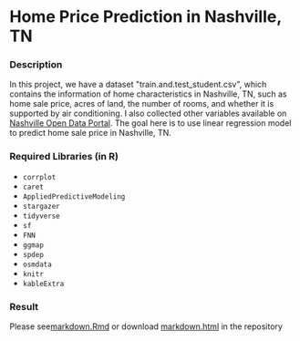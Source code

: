 # Home Price Prediction in Nashville, TN

### Description
In this project, we have a dataset "train.and.test_student.csv", which contains the information of home characteristics in Nashville, TN, such as home sale price, acres of land, the number of rooms, and whether it is supported by air conditioning. I also collected other variables available on [Nashville Open Data Portal](https://data.nashville.gov/). The goal here is to use linear regression model to predict home sale price in Nashville, TN.

### Required Libraries (in R)
- `corrplot`
- `caret`
- `AppliedPredictiveModeling`
- `stargazer`
- `tidyverse`
- `sf`
- `FNN`
- `ggmap`
- `spdep`
- `osmdata`
- `knitr`
- `kableExtra`

### Result
Please see[markdown.Rmd](https://github.com/makwingchi/Nashville_Home_Price_Prediction/blob/master/markdown.Rmd) or download [markdown.html](https://github.com/makwingchi/Nashville_Home_Price_Prediction/blob/master/markdown.html) in the repository
